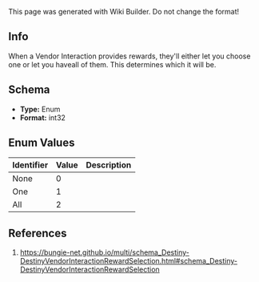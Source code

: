 <span class="wiki-builder">This page was generated with Wiki Builder. Do not change the format!</span>

## Info
When a Vendor Interaction provides rewards, they'll either let you choose one or let you haveall of them.  This determines which it will be.

## Schema
* **Type:** Enum
* **Format:** int32

## Enum Values
Identifier | Value | Description
---------- | ----- | -----------
None | 0 | 
One | 1 | 
All | 2 | 

## References
1. https://bungie-net.github.io/multi/schema_Destiny-DestinyVendorInteractionRewardSelection.html#schema_Destiny-DestinyVendorInteractionRewardSelection
